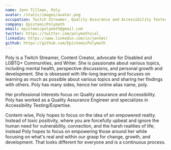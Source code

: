 ```yaml
---
name: Jenn Tillman, Poly
avatar: /static/images/avatar.png
occupation: Twitch Streamer, Quality Assurance and Accessibility Tester, and Passionate Writer and Learner
company: EpistemicPolymath
email: epistemicpolymath@gmail.com
twitter: https://twitter.com/polymathical_
linkedin: https://www.linkedin.com/in/jennmt/
github: https://github.com/EpistemicPolymath
---
```


Poly is a Twitch Streamer, Content Creator, advocate for Disabled and LGBTQ+ Communities, and Writer. She is passionate about various topics, including mental health, perspective discussions, and personal growth and development. She is obsessed with life-long learning and focuses on learning as much as possible about various topics and sharing her findings with others. Poly has many sides, hence her online alias name, poly.

Her professional interests focus on Quality assurance and Accessibility. Poly has worked as a Quality Assurance Engineer and specializes in Accessibility Testing/Expertise.

Content-wise, Poly hopes to focus on the idea of an empowered reality. Instead of toxic positivity, where you are forcefully upbeat and ignore the human need for vulnerability, connection, and the harsh realities of life; instead Poly hopes to focus on empowering those around her while focusing on what's real and within our grasp for change, growth, and development. That looks different for everyone and is a continuous process.
